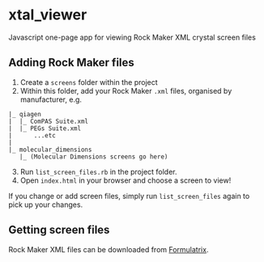 # xtal_viewer

Javascript one-page app for viewing Rock Maker XML crystal screen files

## Adding Rock Maker files

1. Create a `screens` folder within the project
2. Within this folder, add your Rock Maker `.xml` files, organised by manufacturer, e.g.

```
|_ qiagen
|  |_ ComPAS Suite.xml
|  |_ PEGs Suite.xml
|      ...etc
|
|_ molecular_dimensions
   |_ (Molecular Dimensions screens go here)
```

3. Run `list_screen_files.rb` in the project folder.
4. Open `index.html` in your browser and choose a screen to view!

If you change or add screen files, simply run `list_screen_files` again to pick up your
changes.

## Getting screen files

Rock Maker XML files can be downloaded from 
[Formulatrix](http://www.formulatrix.com/products/protein-crystallography-software/screen-database/index.html).
